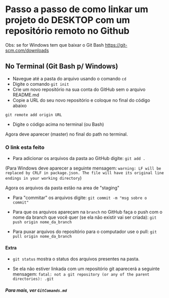# Passo a passo de como linkar um projeto do DESKTOP com um repositório remoto no Github

Obs: se for Windows tem que baixar o Git Bash https://git-scm.com/downloads


## No Terminal (Git Bash p/ Windows)

 - Navegue até a pasta do arquivo usando o comando ``cd``
 - Digite o comando ``git init``
 - Crie um novo repositório na sua conta do GitHub sem o arquivo README.md
 - Copie a URL do seu novo repositório e coloque no final do código abaixo
 
 ``
 git remote add origin URL
 ``
 - Digite o código acima no terminal (ou Bash)
 
  Agora deve aparecer (master) no final do path no terminal.
 
 ### O link esta feito
 
 
 - Para adicionar os arquivos da pasta ao GitHub digite: ``git add .``
 
 (Para Windows deve aparecer a seguinte mensagem: ``warning: LF will be replaced by CRLF in package.json.
The file will have its original line endings in your working directory``)

 Agora os arquivos da pasta estão na area de "staging"

- Para "commitar" os arquivos digite: ``git commit -m "msg sobre o commit"``

- Para que os arquivos apareçam na ``branch`` no GitHub faça o push com o nome da branch que você quer (se ela não existir vai ser criada):
``git push origin nome_da_branch``
 
 - Para puxar arquivos do repositório para o computador use o pull:
 ``git pull origin nome_da_branch``
 
 #### Extra
 
 - ``git status`` mostra o status dos arquivos presentes na pasta.
 
 - Se ela não estiver linkada com um repositório git aparecerá a seguinte mensagem:
 ``fatal: not a git repository (or any of the parent directories): .git``
 
 
 ##### Para mais, ver  ``GitComands.md``
